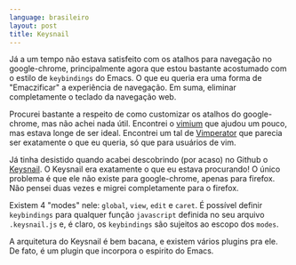 ```yaml
---
language: brasileiro
layout: post
title: Keysnail
---
```


<p hidden> <span class="underline">excerpt-separator</span> </p>

Já a um tempo não estava satisfeito com os atalhos para navegação no
google-chrome, principalmente agora que estou bastante acostumado com o estilo
de `keybindings` do Emacs. O que eu queria era uma forma de "Emaczificar" a
experiência de navegação. Em suma, eliminar completamente o teclado da navegação
web.

Procurei bastante a respeito de como customizar os atalhos do google-chrome, mas
não achei nada útil. Encontrei o [vimium](https://chrome.google.com/webstore/detail/vimium/dbepggeogbaibhgnhhndojpepiihcmeb?hl=en) que ajudou um pouco, mas estava longe de
ser ideal. Encontrei um tal de [Vimperator](http://www.vimperator.org/) que parecia ser exatamente o que eu
queria, só que para usuários de vim.

Já tinha desistido quando acabei descobrindo (por acaso) no Github o [Keysnail](https://github.com/mooz/keysnail/wiki). O
Keysnail era <span class="underline">exatamente</span> o que eu estava procurando! O único problema é que ele
não existe para google-chrome, apenas para firefox. Não pensei duas vezes e
migrei completamente para o firefox.

Existem 4 "modes" nele: `global`, `view`, `edit` e `caret`. É possível definir
`keybindings` para qualquer função `javascript` definida no seu arquivo
`.keysnail.js` e, é claro, os `keybindings` são sujeitos ao escopo dos `modes`.

A arquitetura do Keysnail é bem bacana, e existem vários plugins pra ele. De
fato, é um plugin que incorpora o espirito do Emacs.
